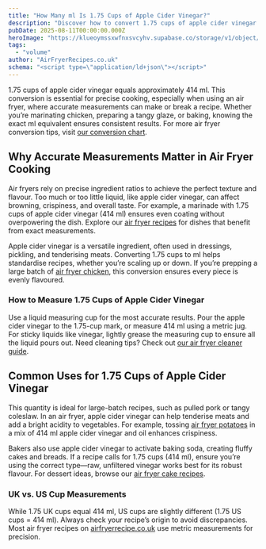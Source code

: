```yaml
---
title: "How Many ml Is 1.75 Cups of Apple Cider Vinegar?"
description: "Discover how to convert 1.75 cups of apple cider vinegar to ml for precise cooking and baking in your air fryer."
pubDate: 2025-08-11T00:00:00.000Z
heroImage: "https://klueoymssxwfnxsvcyhv.supabase.co/storage/v1/object/public/md/how-many-ml-is-1-75-cups-of-apple-cider-vinegar-dc744030.webp"
tags:
  - "volume"
author: "AirFryerRecipes.co.uk"
schema: "<script type=\"application/ld+json\"></script>"
---
```


<p>1.75 cups of apple cider vinegar equals approximately 414 ml. This conversion is essential for precise cooking, especially when using an air fryer, where accurate measurements can make or break a recipe. Whether you’re marinating chicken, preparing a tangy glaze, or baking, knowing the exact ml equivalent ensures consistent results. For more air fryer conversion tips, visit <a href=https://www.airfryerrecipe.co.uk/air-fryer-conversion-chart>our conversion chart</a>.</p>  

<h2>Why Accurate Measurements Matter in Air Fryer Cooking</h2>  
<p>Air fryers rely on precise ingredient ratios to achieve the perfect texture and flavour. Too much or too little liquid, like apple cider vinegar, can affect browning, crispiness, and overall taste. For example, a marinade with 1.75 cups of apple cider vinegar (414 ml) ensures even coating without overpowering the dish. Explore our <a href=https://www.airryerrecipe.co.uk/recipes>air fryer recipes</a> for dishes that benefit from exact measurements.</p>  

<p>Apple cider vinegar is a versatile ingredient, often used in dressings, pickling, and tenderising meats. Converting 1.75 cups to ml helps standardise recipes, whether you’re scaling up or down. If you’re prepping a large batch of <a href=https://www.airfryerrecipe.co.uk/recipe-category/chicken>air fryer chicken</a>, this conversion ensures every piece is evenly flavoured.</p>  

<h3>How to Measure 1.75 Cups of Apple Cider Vinegar</h3>  
<p>Use a liquid measuring cup for the most accurate results. Pour the apple cider vinegar to the 1.75-cup mark, or measure 414 ml using a metric jug. For sticky liquids like vinegar, lightly grease the measuring cup to ensure all the liquid pours out. Need cleaning tips? Check out <a href=https://www.airfryerrecipe.co.uk/air-fryer-cleaner>our air fryer cleaner guide</a>.</p>  

<h2>Common Uses for 1.75 Cups of Apple Cider Vinegar</h2>  
<p>This quantity is ideal for large-batch recipes, such as pulled pork or tangy coleslaw. In an air fryer, apple cider vinegar can help tenderise meats and add a bright acidity to vegetables. For example, tossing <a href=https://www.airfryerrecipe.co.uk/recipe-category/potatoes>air fryer potatoes</a> in a mix of 414 ml apple cider vinegar and oil enhances crispiness.</p>  

<p>Bakers also use apple cider vinegar to activate baking soda, creating fluffy cakes and breads. If a recipe calls for 1.75 cups (414 ml), ensure you’re using the correct type—raw, unfiltered vinegar works best for its robust flavour. For dessert ideas, browse our <a href=https://www.airfryerrecipe.co.uk/recipe-category/cakes>air fryer cake recipes</a>.</p>  

<h3>UK vs. US Cup Measurements</h3>  
<p>While 1.75 UK cups equal 414 ml, US cups are slightly different (1.75 US cups = 414 ml). Always check your recipe’s origin to avoid discrepancies. Most air fryer recipes on <a href=https://www.airfryerrecipe.co.uk/>airfryerrecipe.co.uk</a> use metric measurements for precision.</p>